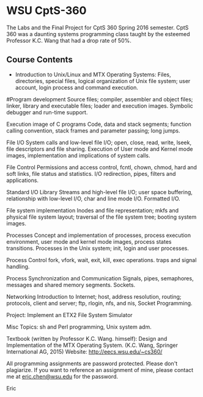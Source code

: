 # WSU CptS-360

The Labs and the Final Project for CptS 360 Spring 2016 semester. CptS 360 was a daunting systems programming class taught by the esteemed Professor K.C. Wang that had a drop rate of 50%.

## Course Contents
- Introduction to Unix/Linux and MTX Operating Systems: 
     Files, directories, special files, logical organization of 
     Unix file system; user account, login process and command
     execution.

#Program development
     Source files;  compiler, assembler and object files; 
     linker, library and executable files; loader and execution 
     images. Symbolic debugger and run-time support.

Execution image of C programs
     Code, data and stack segments; function calling convention, 
     stack frames and parameter passing; long jumps.

File I/O
     System calls and low-level file I/O; open, close, read, write, 
     lseek, file descriptors and file sharing. Execution of User 
     mode and Kernel mode images, implementation and implications 
     of system calls.

File Control
     Permissions and access control, fcntl, chown, chmod, hard 
     and soft links, file status and statistics. 
     I/O redirection, pipes, filters and applications.

Standard I/O Library
     Streams and high-level file I/O; user space buffering, 
     relationship with low-level I/O,  char and line mode I/O. 
     Formatted I/O.

File system implementation
     Inodes and file representation; mkfs and physical file 
     system layout; traversal of the file system tree; booting 
     system images.

Processes
     Concept and implementation of processes, process execution 
     environment, user mode and kernel mode images, process
     states transitions. Processes in the Unix system; init, 
     login and user processes.

Process Control
     fork, vfork, wait, exit, kill, exec operations. traps and 
     signal handling.

Process Synchronization and Communication
     Signals, pipes, semaphores, messages and shared memory 
     segments. Sockets.
   
Networking
     Introduction to Internet; host, address resolution, 
     routing; protocols, client and server; ftp, rlogin, nfs, 
     and nis, Socket Programming. 

Project: Implement an ETX2 File System Simulator

Misc Topics: sh and Perl programming, Unix system adm.



Textbook (written by Professor K.C. Wang. himself): Design and Implementation of the MTX Operating System. (K.C. Wang, Springer International AG, 2015)
Website: http://eecs.wsu.edu/~cs360/

All programming assignments are password protected. Please don't plagiarize. 
If you want to reference an assignment of mine, please contact me at eric.chen@wsu.edu for the password. 

Eric
